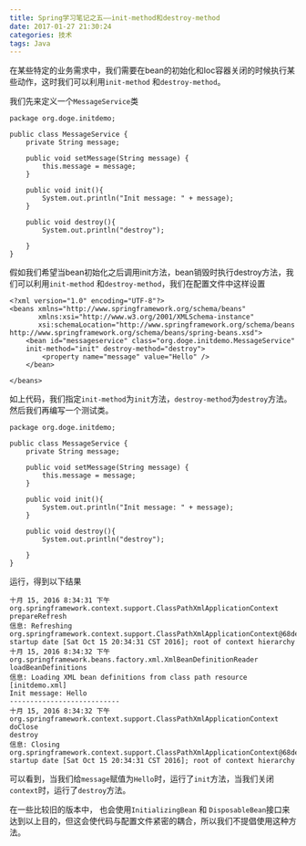 ```yaml
---
title: Spring学习笔记之五——init-method和destroy-method
date: 2017-01-27 21:30:24
categories: 技术
tags: Java
---
```


在某些特定的业务需求中，我们需要在bean的初始化和Ioc容器关闭的时候执行某些动作，这时我们可以利用`init-method` 和`destroy-method`。
<!--more-->
我们先来定义一个`MessageService`类

```
package org.doge.initdemo;

public class MessageService {
    private String message;

    public void setMessage(String message) {
        this.message = message;
    }

    public void init(){
        System.out.println("Init message: " + message);
    }

    public void destroy(){
        System.out.println("destroy");

    }
}
```

假如我们希望当bean初始化之后调用init方法，bean销毁时执行destroy方法，我们可以利用`init-method` 和`destroy-method`，我们在配置文件中这样设置

```
<?xml version="1.0" encoding="UTF-8"?>
<beans xmlns="http://www.springframework.org/schema/beans"
       xmlns:xsi="http://www.w3.org/2001/XMLSchema-instance"
       xsi:schemaLocation="http://www.springframework.org/schema/beans http://www.springframework.org/schema/beans/spring-beans.xsd">
    <bean id="messageservice" class="org.doge.initdemo.MessageService"
    init-method="init" destroy-method="destroy">
        <property name="message" value="Hello" />
    </bean>

</beans>
```

如上代码，我们指定`init-method`为`init`方法，`destroy-method`为`destroy`方法。然后我们再编写一个测试类。

```
package org.doge.initdemo;

public class MessageService {
    private String message;

    public void setMessage(String message) {
        this.message = message;
    }

    public void init(){
        System.out.println("Init message: " + message);
    }

    public void destroy(){
        System.out.println("destroy");

    }
}
```

运行，得到以下结果

```
十月 15, 2016 8:34:31 下午 org.springframework.context.support.ClassPathXmlApplicationContext prepareRefresh
信息: Refreshing org.springframework.context.support.ClassPathXmlApplicationContext@68de145: startup date [Sat Oct 15 20:34:31 CST 2016]; root of context hierarchy
十月 15, 2016 8:34:32 下午 org.springframework.beans.factory.xml.XmlBeanDefinitionReader loadBeanDefinitions
信息: Loading XML bean definitions from class path resource [initdemo.xml]
Init message: Hello
---------------------------
十月 15, 2016 8:34:32 下午 org.springframework.context.support.ClassPathXmlApplicationContext doClose
destroy
信息: Closing org.springframework.context.support.ClassPathXmlApplicationContext@68de145: startup date [Sat Oct 15 20:34:31 CST 2016]; root of context hierarchy
```

可以看到，当我们给`message`赋值为`Hello`时，运行了`init`方法，当我们关闭`context`时，运行了`destroy`方法。

在一些比较旧的版本中， 也会使用`InitializingBean` 和 `DisposableBean`接口来达到以上目的，但这会使代码与配置文件紧密的耦合，所以我们不提倡使用这种方法。